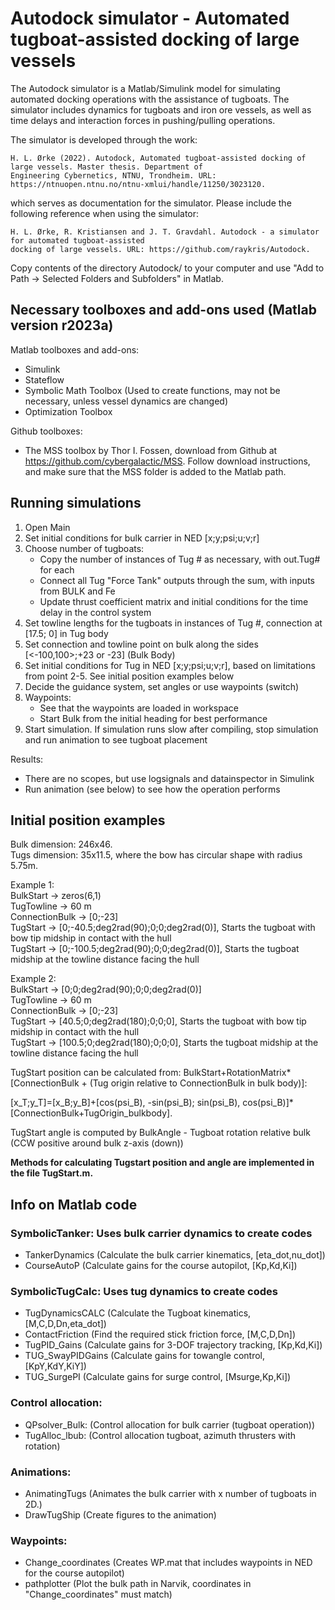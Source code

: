 # Autodock simulator - Automated tugboat-assisted docking of large vessels

The Autodock simulator is a Matlab/Simulink model for simulating automated docking operations with the assistance of tugboats. The simulator includes dynamics for tugboats and iron ore vessels, as well as time delays and interaction forces in pushing/pulling operations. 

The simulator is developed through the work:

	H. L. Ørke (2022). Autodock, Automated tugboat-assisted docking of large vessels. Master thesis. Department of 
 	Engineering Cybernetics, NTNU, Trondheim. URL: https://ntnuopen.ntnu.no/ntnu-xmlui/handle/11250/3023120.

which serves as documentation for the simulator. Please include the following reference when using the simulator:

	H. L. Ørke, R. Kristiansen and J. T. Gravdahl. Autodock - a simulator for automated tugboat-assisted 
 	docking of large vessels. URL: https://github.com/raykris/Autodock. 

Copy contents of the directory Autodock/ to your computer and use "Add to Path -> Selected Folders and Subfolders" in Matlab.

## Necessary toolboxes and add-ons used (Matlab version r2023a)

Matlab toolboxes and add-ons:
 - Simulink
 - Stateflow
 - Symbolic Math Toolbox (Used to create functions, may not be necessary, unless vessel dynamics are changed)
 - Optimization Toolbox <br /> 

Github toolboxes:
 - The MSS toolbox by Thor I. Fossen, download from Github at https://github.com/cybergalactic/MSS. Follow download instructions, and make sure that the MSS folder is added to the Matlab path.


## Running simulations

1. Open Main
2. Set initial conditions for bulk carrier in NED [x;y;psi;u;v;r] 
3. Choose number of tugboats:
   - Copy the number of instances of Tug # as necessary, with out.Tug# for each
   - Connect all Tug "Force Tank" outputs through the sum, with inputs from BULK and Fe
   - Update thrust coefficient matrix and initial conditions for the time delay in the control system
4. Set towline lengths for the tugboats in instances of Tug #, connection at [17.5; 0] in Tug body
5. Set connection and towline point on bulk along the sides [<-100,100>;+23 or -23] (Bulk Body) 
6. Set initial conditions for Tug in NED [x;y;psi;u;v;r], based on limitations from point 2-5. See initial position examples below
7. Decide the guidance system, set angles or use waypoints (switch)
8. Waypoints:
   - See that the waypoints are loaded in workspace
   - Start Bulk from the initial heading for best performance
9. Start simulation. If simulation runs slow after compiling, stop simulation and run animation to see tugboat placement

Results:
 - There are no scopes, but use logsignals and datainspector in Simulink
 - Run animation (see below) to see how the operation performs

## Initial position examples

Bulk dimension: 246x46. <br />
Tugs dimension: 35x11.5, where the bow has circular shape with radius 5.75m.

Example 1: <br /> 
BulkStart 	-> zeros(6,1) <br />
TugTowline 	-> 60 m <br />
ConnectionBulk	-> [0;-23] <br /> 
TugStart	-> [0;-40.5;deg2rad(90);0;0;deg2rad(0)], Starts the tugboat with bow tip midship in contact with the hull  <br />
TugStart	-> [0;-100.5;deg2rad(90);0;0;deg2rad(0)], Starts the tugboat midship at the towline distance facing the hull  <br />

Example 2: <br /> 
BulkStart 	-> [0;0;deg2rad(90);0;0;deg2rad(0)] <br />
TugTowline 	-> 60 m  <br />
ConnectionBulk	-> [0;-23]  <br />
TugStart	-> [40.5;0;deg2rad(180);0;0;0], Starts the tugboat with bow tip midship in contact with the hull  <br />
TugStart	-> [100.5;0;deg2rad(180);0;0;0], Starts the tugboat midship at the towline distance facing the hull  <br />

TugStart position can be calculated from: BulkStart+RotationMatrix*[ConnectionBulk + (Tug origin relative to ConnectionBulk in bulk body)]:

[x_T;y_T]=[x_B;y_B]+[cos(psi_B), -sin(psi_B); sin(psi_B), cos(psi_B)]*[ConnectionBulk+TugOrigin_bulkbody]. 

TugStart angle is computed by BulkAngle - Tugboat rotation relative bulk (CCW positive around bulk z-axis (down))

**Methods for calculating Tugstart position and angle are implemented in the file TugStart.m.**

## Info on Matlab code

### SymbolicTanker: Uses bulk carrier dynamics to create codes

- TankerDynamics 	(Calculate the bulk carrier kinematics, [eta_dot,nu_dot])
- CourseAutoP 		(Calculate gains for the course autopilot, [Kp,Kd,Ki])		


### SymbolicTugCalc: Uses tug dynamics to create codes

- TugDynamicsCALC	(Calculate the Tugboat kinematics, [M,C,D,Dn,eta_dot])
- ContactFriction	(Find the required stick friction force, [M,C,D,Dn])	
- TugPID_Gains 		(Calculate gains for 3-DOF trajectory tracking, [Kp,Kd,Ki])
- TUG_SwayPIDGains      (Calculate gains for towangle control, [KpY,KdY,KiY])
- TUG_SurgePI		(Calculate gains for surge control, [Msurge,Kp,Ki])


### Control allocation:

- QPsolver_Bulk: 	(Control allocation for bulk carrier (tugboat operation))
- TugAlloc_lbub: 	(Control allocation tugboat, azimuth thrusters with rotation)


### Animations:

- AnimatingTugs 	(Animates the bulk carrier with x number of tugboats in 2D.)
- DrawTugShip  		(Create figures to the animation)

### Waypoints: 

- Change_coordinates 	(Creates WP.mat that includes waypoints in NED for the course autopilot)
- pathplotter 		(Plot the bulk path in Narvik, coordinates in "Change_coordinates" must match)



